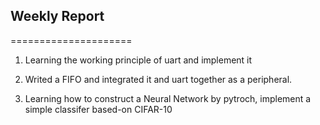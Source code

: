 ## Weekly Report<br>
=====================
1. Learning the working principle of uart and implement it<br>

2. Writed a FIFO and integrated it and uart together as a peripheral.

3. Learning how to construct a Neural Network by pytroch, implement a simple classifer based-on CIFAR-10
